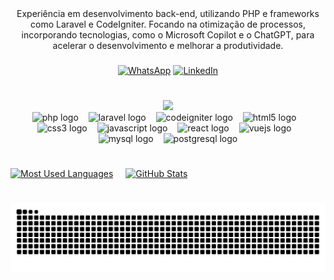 <div align="center">
Experiência em desenvolvimento back-end, utilizando PHP e frameworks como Laravel e CodeIgniter. Focando na otimização de processos, incorporando tecnologias, como o Microsoft Copilot e o ChatGPT, para acelerar o desenvolvimento e melhorar a produtividade.
<h3 align="center"></h3>

[![WhatsApp](https://img.shields.io/badge/-WhatsApp-000?style=for-the-badge&logo=whatsapp&logoColor=FF00F6&color=FFF)](https://api.whatsapp.com/send?phone=5588999722046)
[![LinkedIn](https://img.shields.io/badge/-LinkedIn-0077B5?style=for-the-badge&logo=linkedin&logoColor=white&labelColor=0077B5)](https://www.linkedin.com/in/armandosoares/)

</div>

#

<div align="center">
  <a href="https://git.io/typing-svg">
    <img src="https://readme-typing-svg.demolab.com?font=Fira+Code&weight=500&size=22&pause=1000&color=FF00F6&center=true&vCenter=true&random=false&width=524&lines=%E2%8A%B9+Stacks+">
  </a>
</div>

<div align="center">
  <img src="https://cdn.jsdelivr.net/gh/devicons/devicon/icons/php/php-original.svg" height="25" alt="php logo"  />
  <img width="8" />
  <img src="https://laravel.com/img/logomark.min.svg" height="25" alt="laravel logo"  />
  <img width="8" />
  <img src="https://cdn.jsdelivr.net/gh/devicons/devicon/icons/codeigniter/codeigniter-plain.svg" height="25" alt="codeigniter logo"  />
  <img width="8" />
  <img src="https://cdn.jsdelivr.net/gh/devicons/devicon/icons/html5/html5-original.svg" height="25" alt="html5 logo"  />
  <img width="8" />
  <img src="https://cdn.jsdelivr.net/gh/devicons/devicon/icons/css3/css3-original.svg" height="25" alt="css3 logo"  />
  <img width="8" />
  <img src="https://cdn.jsdelivr.net/gh/devicons/devicon/icons/javascript/javascript-plain.svg" height="25" alt="javascript logo"  />
  <img width="8" />
  <img src="https://cdn.jsdelivr.net/gh/devicons/devicon/icons/react/react-original.svg" height="25" alt="react logo"  />
  <img width="8" />
  <img src="https://cdn.jsdelivr.net/gh/devicons/devicon/icons/vuejs/vuejs-original.svg" height="25" alt="vuejs logo"  />
  <img width="8" />
  <img src="https://cdn.jsdelivr.net/gh/devicons/devicon/icons/mysql/mysql-original.svg" height="25" alt="mysql logo"  />
  <img width="8" />
  <img src="https://cdn.jsdelivr.net/gh/devicons/devicon/icons/postgresql/postgresql-original.svg" height="25" alt="postgresql logo"  />
</div>

#
<div align="center" style="display: flex; gap: 20px;">
  <a href="https://github.com/armandosoaress/github-readme-stats">
    <img src="https://github-readme-stats-git-masterrstaa-rickstaa.vercel.app/api/top-langs/?username=armandosoaress&custom_title=Mais%20usado&line_height=10&card_width=290&layout=compact&hide_title=true&count_private=true&langs_count=7&show_icons=true&title_color=FF00F6&hide=html,scss,less&bg_color=000&text_color=8B8B8B&border_radius=3&border_color=561760&count_private=true" alt="Most Used Languages" style="width: 20vw;">
  </a>
  <a href="https://github.com/armandosoaress/github-readme-stats">
    <img src="https://github-readme-stats-git-masterrstaa-rickstaa.vercel.app/api?username=armandosoaress&show_icons=true&theme=radical&border_radius=5&count_private=true&hide=stars,contribs" alt="GitHub Stats" style="width: 28vw;">
  </a>
</div>




#



<picture align="center">
  <source media="(prefers-color-scheme: dark)" srcset="https://raw.githubusercontent.com/armandosoaress/armandosoaress/output/github-contribution-grid-snake-dark.svg">
  <source media="(prefers-color-scheme: light)" srcset="https://raw.githubusercontent.com/armandosoaress/armandosoaress/output/github-contribution-grid-snake-dark.svg">
  <img align="center" alt="github contribution grid snake animation" src="https://raw.githubusercontent.com/armandosoaress/armandosoaress/output/github-contribution-grid-snake.svg">
</picture>

